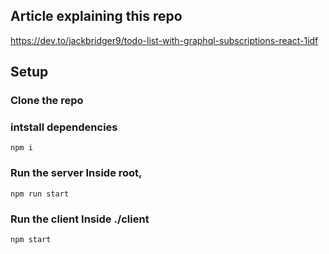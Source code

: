 ## Article explaining this repo 

https://dev.to/jackbridger9/todo-list-with-graphql-subscriptions-react-1idf

## Setup

### Clone the repo

### intstall dependencies

```
npm i 
```

### Run the server Inside root, 

```
npm run start
```

### Run the client Inside ./client
```
npm start
```
